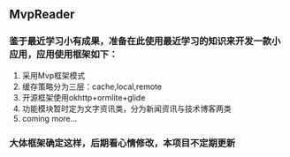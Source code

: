 ## MvpReader  

### 鉴于最近学习小有成果，准备在此使用最近学习的知识来开发一款小应用，应用使用框架如下：  
1. 采用Mvp框架模式 
2. 缓存策略分为三层：cache,local,remote  
3. 开源框架使用okhttp+ormlite+glide 
4. 功能模块暂时定为文字资讯类，分为新闻资讯与技术博客两类
5. coming more...

### 大体框架确定这样，后期看心情修改，本项目不定期更新
